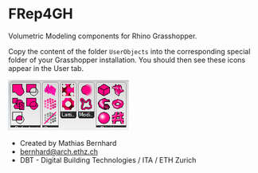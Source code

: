 # FRep4GH
Volumetric Modeling components for Rhino Grasshopper.

Copy the content of the folder `UserObjects` into the corresponding special folder of your Grasshopper installation. You should then see these icons appear in the User tab.

![icons](pix/icons.png)

* Created by Mathias Bernhard
* [bernhard@arch.ethz.ch](mailto:bernhard@arch.ethz.ch)
* DBT - Digital Building Technologies / ITA / ETH Zurich
